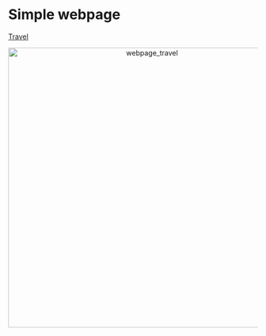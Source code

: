 # Simple webpage
[Travel](https://level0rd.github.io/web1_travel/)

<p align="center">
  <img width="565" alt="webpage_travel" src="https://github.com/level0rd/web1_travel/assets/45522296/65aa3f0d-fe3e-4b6e-93be-64951cf773bb.png">
</p>

